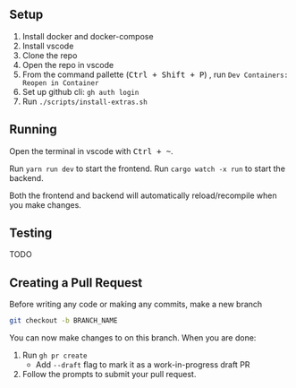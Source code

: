 ## Setup

1. Install docker and docker-compose
2. Install vscode
3. Clone the repo
4. Open the repo in vscode
5. From the command pallette (<kbd>Ctrl + Shift + P</kbd>) , run `Dev Containers: Reopen in Container`
6. Set up github cli: `gh auth login`
7. Run `./scripts/install-extras.sh`

## Running

Open the terminal in vscode with <kbd>Ctrl + ~</kbd>.

Run `yarn run dev` to start the frontend.
Run `cargo watch -x run` to start the backend.

Both the frontend and backend will automatically reload/recompile when you make changes.

## Testing

TODO

## Creating a Pull Request

Before writing any code or making any commits, make a new branch

```bash
git checkout -b BRANCH_NAME
```

You can now make changes to on this branch. When you are done:

1. Run `gh pr create`
	- Add `--draft` flag to mark it as a work-in-progress draft PR
2. Follow the prompts to submit your pull request.
